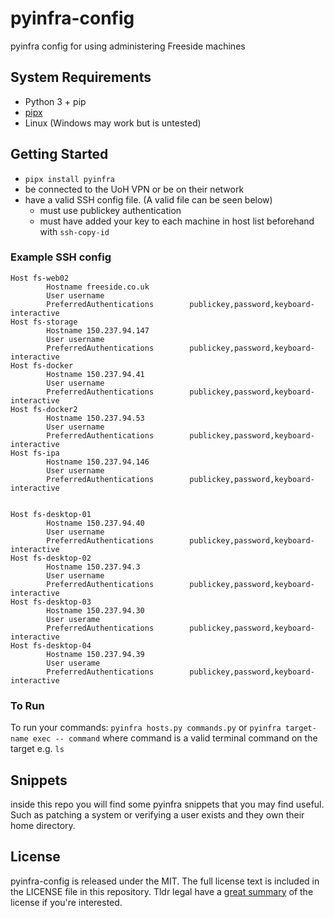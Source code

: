 # pyinfra-config
pyinfra config for using administering Freeside machines

## System Requirements
    
- Python 3 + pip  
- [pipx](https://pypa.github.io/pipx/installation/)  
- Linux (Windows may work but is untested)  

## Getting Started

- `pipx install pyinfra`  
- be connected to the UoH VPN or be on their network  
- have a valid SSH config file. (A valid file can be seen below)  
	- must use publickey authentication  
	- must have added your key to each machine in host list beforehand with `ssh-copy-id`  


### Example SSH config

```
Host fs-web02
        Hostname freeside.co.uk
        User username
        PreferredAuthentications        publickey,password,keyboard-interactive
Host fs-storage
        Hostname 150.237.94.147
        User username
        PreferredAuthentications        publickey,password,keyboard-interactive
Host fs-docker
        Hostname 150.237.94.41
        User username
        PreferredAuthentications        publickey,password,keyboard-interactive
Host fs-docker2
        Hostname 150.237.94.53
        User username
        PreferredAuthentications        publickey,password,keyboard-interactive
Host fs-ipa
        Hostname 150.237.94.146
        User username
        PreferredAuthentications        publickey,password,keyboard-interactive


Host fs-desktop-01
        Hostname 150.237.94.40
        User username
        PreferredAuthentications        publickey,password,keyboard-interactive
Host fs-desktop-02
        Hostname 150.237.94.3
        User username
        PreferredAuthentications        publickey,password,keyboard-interactive
Host fs-desktop-03
        Hostname 150.237.94.30
        User userame
        PreferredAuthentications        publickey,password,keyboard-interactive
Host fs-desktop-04
        Hostname 150.237.94.39
        User userame
        PreferredAuthentications        publickey,password,keyboard-interactive
```

### To Run

To run your commands: `pyinfra hosts.py commands.py`
or
`pyinfra target-name exec -- command` where command is a valid terminal command on the target e.g. `ls`

## Snippets

inside this repo you will find some pyinfra snippets that you may find useful. Such as patching a system or verifying a user exists and they own their home directory.  

## License

pyinfra-config is released under the MIT. The full license text is included in the LICENSE file in this repository. Tldr legal have a [great summary](https://tldrlegal.com/license/mit-license) of the license if you're interested.
